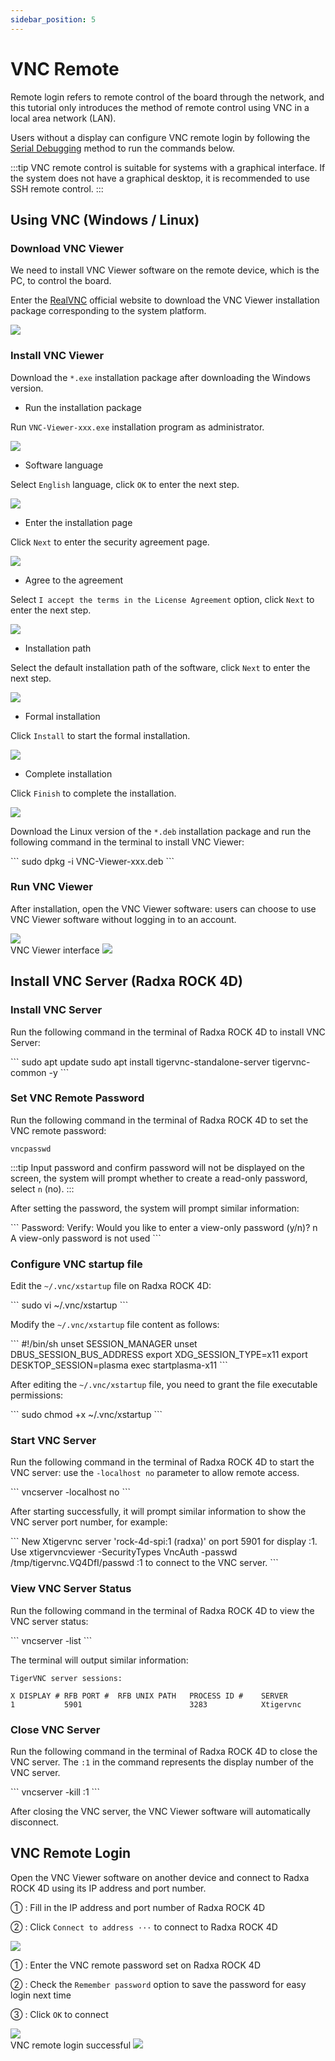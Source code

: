 ```yaml
---
sidebar_position: 5
---
```


# VNC Remote

Remote login refers to remote control of the board through the network, and this tutorial only introduces the method of remote control using VNC in a local area network (LAN).

Users without a display can configure VNC remote login by following the [Serial Debugging](./uart_debug) method to run the commands below.

:::tip
VNC remote control is suitable for systems with a graphical interface. If the system does not have a graphical desktop, it is recommended to use SSH remote control.
:::

## Using VNC (Windows / Linux)

### Download VNC Viewer

We need to install VNC Viewer software on the remote device, which is the PC, to control the board.

Enter the [RealVNC](https://www.realvnc.com/en/connect/download/viewer) official website to download the VNC Viewer installation package corresponding to the system platform.

<div style={{textAlign: 'center'}}>
    <img src="/img/rock4/4d/vnc-download.webp" style={{width: '100%', maxWidth: '1200px'}} />
</div>

### Install VNC Viewer

<Tabs queryString="install-vnc">

<TabItem value="Windows">

Download the `*.exe` installation package after downloading the Windows version.

- Run the installation package

Run `VNC-Viewer-xxx.exe` installation program as administrator.

<div style={{textAlign: 'center'}}>
    <img src="/img/rock4/4d/vnc-windows-install-01.webp" style={{width: '100%', maxWidth: '600px'}} />
</div>

- Software language

Select `English` language, click `OK` to enter the next step.

<div style={{textAlign: 'center'}}>
    <img src="/img/rock4/4d/vnc-windows-install-02.webp" style={{width: '100%', maxWidth: '300px'}} />
</div>

- Enter the installation page

Click `Next` to enter the security agreement page.

<div style={{textAlign: 'center'}}>
    <img src="/img/rock4/4d/vnc-windows-install-03.webp" style={{width: '100%', maxWidth: '600px'}} />
</div>

- Agree to the agreement

Select `I accept the terms in the License Agreement` option, click `Next` to enter the next step.

<div style={{textAlign: 'center'}}>
    <img src="/img/rock4/4d/vnc-windows-install-04.webp" style={{width: '100%', maxWidth: '600px'}} />
</div>

- Installation path

Select the default installation path of the software, click `Next` to enter the next step.

<div style={{textAlign: 'center'}}>
    <img src="/img/rock4/4d/vnc-windows-install-05.webp" style={{width: '100%', maxWidth: '600px'}} />
</div>

- Formal installation

Click `Install` to start the formal installation.

<div style={{textAlign: 'center'}}>
    <img src="/img/rock4/4d/vnc-windows-install-06.webp" style={{width: '100%', maxWidth: '600px'}} />
</div>

- Complete installation

Click `Finish` to complete the installation.

<div style={{textAlign: 'center'}}>
    <img src="/img/rock4/4d/vnc-windows-install-07.webp" style={{width: '100%', maxWidth: '600px'}} />
</div>

</TabItem>

<TabItem value="Linux">

Download the Linux version of the `*.deb` installation package and run the following command in the terminal to install VNC Viewer:

<NewCodeBlock tip="Linux-host$" type="host">
```
sudo dpkg -i VNC-Viewer-xxx.deb
```
</NewCodeBlock>

</TabItem>

</Tabs>

### Run VNC Viewer

After installation, open the VNC Viewer software: users can choose to use VNC Viewer software without logging in to an account.

<div style={{textAlign: 'center'}}>
    <img src="/img/rock4/4d/vnc-windows-use-01.webp" style={{width: '100%', maxWidth: '600px'}} />
</div>

<div style={{textAlign: 'center'}}>
VNC Viewer interface
    <img src="/img/rock4/4d/vnc-windows-use-02.webp" style={{width: '100%', maxWidth: '600px'}} />
</div>

## Install VNC Server (Radxa ROCK 4D)

### Install VNC Server

Run the following command in the terminal of Radxa ROCK 4D to install VNC Server:

<NewCodeBlock tip="radxa@radxa-rock-4d$" type="device">
```
sudo apt update
sudo apt install tigervnc-standalone-server tigervnc-common -y
```
</NewCodeBlock>

### Set VNC Remote Password

Run the following command in the terminal of Radxa ROCK 4D to set the VNC remote password:
<NewCodeBlock tip="radxa@radxa-rock-4d$" type="device">

```
vncpasswd
```

</NewCodeBlock>

:::tip
Input password and confirm password will not be displayed on the screen, the system will prompt whether to create a read-only password, select `n` (no).
:::

After setting the password, the system will prompt similar information:

<NewCodeBlock tip="radxa@radxa-rock-4d$" type="device">
```
Password:
Verify:
Would you like to enter a view-only password (y/n)? n
A view-only password is not used
```
</NewCodeBlock>

### Configure VNC startup file

Edit the `~/.vnc/xstartup` file on Radxa ROCK 4D:

<NewCodeBlock tip="radxa@radxa-rock-4d$" type="device">
```
sudo vi ~/.vnc/xstartup
```
</NewCodeBlock>

Modify the `~/.vnc/xstartup` file content as follows:

<NewCodeBlock tip="radxa@radxa-rock-4d$" type="device">
```
#!/bin/sh
unset SESSION_MANAGER
unset DBUS_SESSION_BUS_ADDRESS
export XDG_SESSION_TYPE=x11
export DESKTOP_SESSION=plasma
exec startplasma-x11
```
</NewCodeBlock>

After editing the `~/.vnc/xstartup` file, you need to grant the file executable permissions:

<NewCodeBlock tip="radxa@radxa-rock-4d$" type="device">
```
sudo chmod +x ~/.vnc/xstartup
```
</NewCodeBlock>

### Start VNC Server

Run the following command in the terminal of Radxa ROCK 4D to start the VNC server: use the `-localhost no` parameter to allow remote access.

<NewCodeBlock tip="radxa@radxa-rock-4d$" type="device">
```
vncserver -localhost no
```
</NewCodeBlock>

After starting successfully, it will prompt similar information to show the VNC server port number, for example:

<NewCodeBlock tip="radxa@radxa-rock-4d$" type="device">
```
New Xtigervnc server 'rock-4d-spi:1 (radxa)' on port 5901 for display :1.
Use xtigervncviewer -SecurityTypes VncAuth -passwd /tmp/tigervnc.VQ4DfI/passwd :1 to connect to the VNC server.
```
</NewCodeBlock>

### View VNC Server Status

Run the following command in the terminal of Radxa ROCK 4D to view the VNC server status:

<NewCodeBlock tip="radxa@radxa-rock-4d$" type="device">
```
vncserver -list
```
</NewCodeBlock>

The terminal will output similar information:
<NewCodeBlock tip="radxa@radxa-rock-4d$" type="device">

```
TigerVNC server sessions:

X DISPLAY #	RFB PORT #	RFB UNIX PATH	PROCESS ID #	SERVER
1         	5901      	             	3283        	Xtigervnc
```

</NewCodeBlock>

### Close VNC Server

Run the following command in the terminal of Radxa ROCK 4D to close the VNC server. The `:1` in the command represents the display number of the VNC server.

<NewCodeBlock tip="radxa@radxa-rock-4d$" type="device">
```
vncserver -kill :1
```
</NewCodeBlock>

After closing the VNC server, the VNC Viewer software will automatically disconnect.

## VNC Remote Login

Open the VNC Viewer software on another device and connect to Radxa ROCK 4D using its IP address and port number.

① : Fill in the IP address and port number of Radxa ROCK 4D

② : Click `Connect to address ···` to connect to Radxa ROCK 4D

<div style={{textAlign: 'center'}}>
    <img src="/img/rock4/4d/vnc-connect-01.webp" style={{width: '100%', maxWidth: '1200px'}} />
</div>

① : Enter the VNC remote password set on Radxa ROCK 4D

② : Check the `Remember password` option to save the password for easy login next time

③ : Click `OK` to connect

<div style={{textAlign: 'center'}}>
    <img src="/img/rock4/4d/vnc-connect-02.webp" style={{width: '100%', maxWidth: '1200px'}} />
</div>

<div style={{textAlign: 'center'}}>
VNC remote login successful
    <img src="/img/rock4/4d/vnc-connect-03.webp" style={{width: '100%', maxWidth: '1200px'}} />
</div>
